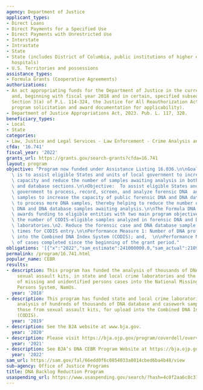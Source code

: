 ```yaml
---
agency: Department of Justice
applicant_types:
- Direct Loans
- Direct Payments for a Specified Use
- Direct Payments with Unrestricted Use
- Interstate
- Intrastate
- State
- State (includes District of Columbia, public institutions of higher education and
  hospitals)
- U.S. Territories and possessions
assistance_types:
- Formula Grants (Cooperative Agreements)
authorizations:
- An act appropriating funds for the Department of Justice in the current fiscal year
  and, beginning with fiscal year 2018 and in certain, specified subsequent years,
  Section 3(a) of P.L. 114-324, the Justice for All Reauthorization Act of 2016 (see
  program solicitation and award documentation for applicability).
- Department of Justice Appropriations Act, 2023. Pub. L. 117, 328.
beneficiary_types:
- Local
- State
categories:
- Law, Justice and Legal Services - Law Enforcement - Crime Analysis and Data
cfda: '16.741'
fiscal_year: '2022'
grants_url: https://grants.gov/search-grants?cfda=16.741
layout: program
objective: "Program now funded under Assistance Listing 16.036.\n\nGoal(s):  The goal\
  \ is to assist eligible States and units of local government to increase laboratory\
  \ capacity and reduce the number of samples awaiting analysis in both the casework\
  \ and database sections.\n\nObjective:  To assist eligible States and units of local\
  \ government to process, record, screen, and analyze forensic DNA  and/or DNA database\
  \ samples to increase the capacity of public forensic DNA and DNA database laboratories\
  \ to process more DNA samples, thereby helping to reduce the number of forensic\
  \ DNA and DNA database samples awaiting analysis.\n\nThe Formula DNA CEBR Program\
  \ awards funding to eligible entities with two main program objectives:\n1. Increase\
  \ the number of CODIS-eligible samples analyzed in forensic DNA and DNA database\
  \ laboratories.\n2. Reduce the forensic case and DNA database sample turnaround\
  \ times for CODIS entry.\n\nPerformance Measure 1: Number of DNA profile uploads\
  \ into the Combined DNA Index System (CODIS); and,  \n\nPerformance Measure 2: Number\
  \ of cases completed since the beginning of the grant period."
obligations: '[{"x":"2022","sam_estimate":241000000.0,"sam_actual":210959064.0,"usa_spending_actual":196233869.27},{"x":"2023","sam_estimate":130000000.0,"sam_actual":130000000.0,"usa_spending_actual":116255010.51},{"x":"2024","sam_estimate":0.0,"sam_actual":0.0,"usa_spending_actual":-2023663.19}]'
permalink: /program/16.741.html
popular_name: CEBR
results:
- description: This program has funded the analysis of thousands of DNA cases, including
    sexual assault kits, in state and local crime laboratories and the entry of hundreds
    of missing and unidentified persons cases into the National Missing and Unidentified
    Persons System, NamUs.
  year: '2018'
- description: This program has funded state and local crime laboratories for the
    analysis of hundreds of thousands of DNA database and casework samples, including
    those from sexual assault kits, for upload into the Combined DNA Index System
    (CODIS).
  year: '2019'
- description: See the BJA website at www.bja.gov.
  year: '2020'
- description: Please visit https://bja.ojp.gov/program/coverdell/overview for information.
  year: '2021'
- description: See BJA’s DNA CEBR Program Website at https://bja.ojp.gov/program/dna-cebr/grantees
  year: '2022'
sam_url: https://sam.gov/fal/66edd0f6c0854033a8014cbed6ba4b48/view
sub-agency: Office of Justice Programs
title: DNA Backlog Reduction Program
usaspending_url: https://www.usaspending.gov/search/?hash=4c0f2aa6c8c375eca4b29b3f26864339
---
```

